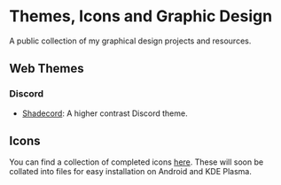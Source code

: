 # Themes, Icons and Graphic Design
A public collection of my graphical design projects and resources.

## Web Themes
### Discord
- [Shadecord](https://github.com/Zaxpy/Web-Themes/blob/main/Discord%20Themes/shadecord.theme.css): A higher contrast Discord theme.

## Icons
You can find a collection of completed icons [here](https://github.com/Zaxpy/Graphics/tree/main/Icons). These will soon be collated into files for easy installation on Android and KDE Plasma.
